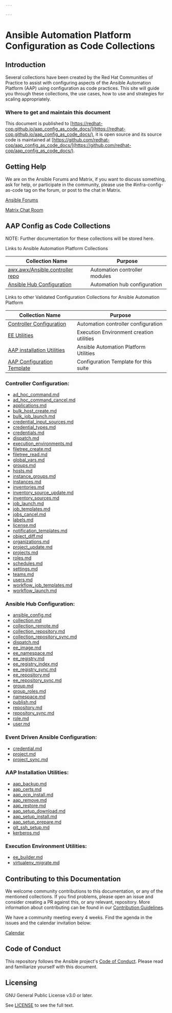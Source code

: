 ```yaml
---

---
```


# Ansible Automation Platform Configuration as Code Collections

## Introduction

Several collections have been created by the Red Hat Communities of Practice to assist with configuring aspects of the Ansible Automation Platform (AAP) using configuration as code practices. This site will guide you through these collections, the use cases, how to use and strategies for scaling appropriately.

### Where to get and maintain this document

This document is published to [https://redhat-cop.github.io/aap_config_as_code_docs/](https://redhat-cop.github.io/aap_config_as_code_docs/), it is open source and its source code is maintained at [https://github.com/redhat-cop/aap_config_as_code_docs/](https://github.com/redhat-cop/aap_config_as_code_docs/).

## Getting Help

We are on the Ansible Forums and Matrix, if you want to discuss something, ask for help, or participate in the community, please use the #infra-config-as-code tag on the forum, or post to the chat in Matrix.

[Ansible Forums](https://forum.ansible.com/tag/infra-config-as-code)

[Matrix Chat Room](https://matrix.to/#/#aap_config_as_code:ansible.com)

## AAP Config as Code Collections
NOTE: Further documentation for these collections will be stored here.

Links to Ansible Automation Platform Collections

|Collection Name|Purpose|
|---------|---------|
|[awx.awx/Ansible.controller repo](https://github.com/ansible/awx/tree/devel/awx_collection)|Automation controller modules|
|[Ansible Hub Configuration](https://github.com/ansible/automation_hub_collection)|Automation hub configuration|

Links to other Validated Configuration Collections for Ansible Automation Platform

|Collection Name|Purpose|
|---------|---------|
|[Controller Configuration](https://github.com/redhat-cop/controller_configuration)|Automation controller configuration|
|[EE Utilities](https://github.com/redhat-cop/ee_utilities)|Execution Environment creation utilities|
|[AAP installation Utilities](https://github.com/redhat-cop/aap_utilities)|Ansible Automation Platform Utilities|
|[AAP Configuration Template](https://github.com/redhat-cop/aap_configuration_template)|Configuration Template for this suite|

### Controller Configuration:
* [ad_hoc_command.md](collections/controller_configuration/ad_hoc_command.html)
* [ad_hoc_command_cancel.md](collections/controller_configuration/ad_hoc_command_cancel.html)
* [applications.md](collections/controller_configuration/applications.html)
* [bulk_host_create.md](collections/controller_configuration/bulk_host_create.html)
* [bulk_job_launch.md](collections/controller_configuration/bulk_job_launch.html)
* [credential_input_sources.md](collections/controller_configuration/credential_input_sources.html)
* [credential_types.md](collections/controller_configuration/credential_types.html)
* [credentials.md](collections/controller_configuration/credentials.html)
* [dispatch.md](collections/controller_configuration/dispatch.html)
* [execution_environments.md](collections/controller_configuration/execution_environments.html)
* [filetree_create.md](collections/controller_configuration/filetree_create.html)
* [filetree_read.md](collections/controller_configuration/filetree_read.html)
* [global_vars.md](collections/controller_configuration/global_vars.html)
* [groups.md](collections/controller_configuration/groups.html)
* [hosts.md](collections/controller_configuration/hosts.html)
* [instance_groups.md](collections/controller_configuration/instance_groups.html)
* [instances.md](collections/controller_configuration/instances.html)
* [inventories.md](collections/controller_configuration/inventories.html)
* [inventory_source_update.md](collections/controller_configuration/inventory_source_update.html)
* [inventory_sources.md](collections/controller_configuration/inventory_sources.html)
* [job_launch.md](collections/controller_configuration/job_launch.html)
* [job_templates.md](collections/controller_configuration/job_templates.html)
* [jobs_cancel.md](collections/controller_configuration/jobs_cancel.html)
* [labels.md](collections/controller_configuration/labels.html)
* [license.md](collections/controller_configuration/license.html)
* [notification_templates.md](collections/controller_configuration/notification_templates.html)
* [object_diff.md](collections/controller_configuration/object_diff.html)
* [organizations.md](collections/controller_configuration/organizations.html)
* [project_update.md](collections/controller_configuration/project_update.html)
* [projects.md](collections/controller_configuration/projects.html)
* [roles.md](collections/controller_configuration/roles.html)
* [schedules.md](collections/controller_configuration/schedules.html)
* [settings.md](collections/controller_configuration/settings.html)
* [teams.md](collections/controller_configuration/teams.html)
* [users.md](collections/controller_configuration/users.html)
* [workflow_job_templates.md](collections/controller_configuration/workflow_job_templates.html)
* [workflow_launch.md](collections/controller_configuration/workflow_launch.html)

### Ansible Hub Configuration:
* [ansible_config.md](collections/galaxy_collection/ansible_config.html)
* [collection.md](collections/galaxy_collection/collection.html)
* [collection_remote.md](collections/galaxy_collection/collection_remote.html)
* [collection_repository.md](collections/galaxy_collection/collection_repository.html)
* [collection_repository_sync.md](collections/galaxy_collection/collection_repository_sync.html)
* [dispatch.md](collections/galaxy_collection/dispatch.html)
* [ee_image.md](collections/galaxy_collection/ee_image.html)
* [ee_namespace.md](collections/galaxy_collection/ee_namespace.html)
* [ee_registry.md](collections/galaxy_collection/ee_registry.html)
* [ee_registry_index.md](collections/galaxy_collection/ee_registry_index.html)
* [ee_registry_sync.md](collections/galaxy_collection/ee_registry_sync.html)
* [ee_repository.md](collections/galaxy_collection/ee_repository.html)
* [ee_repository_sync.md](collections/galaxy_collection/ee_repository_sync.html)
* [group.md](collections/galaxy_collection/group.html)
* [group_roles.md](collections/galaxy_collection/group_roles.html)
* [namespace.md](collections/galaxy_collection/namespace.html)
* [publish.md](collections/galaxy_collection/publish.html)
* [repository.md](collections/galaxy_collection/repository.html)
* [repository_sync.md](collections/galaxy_collection/repository_sync.html)
* [role.md](collections/galaxy_collection/role.html)
* [user.md](collections/galaxy_collection/user.html)

### Event Driven Ansible Configuration:
* [credential.md](collections/eda_config/credential.html)
* [project.md](collections/eda_config/project.html)
* [project_sync.md](collections/eda_config/project_sync.html)

### AAP Installation Utilities:
* [aap_backup.md](collections/aap_utilities/aap_backup.html)
* [aap_certs.md](collections/aap_utilities/aap_certs.html)
* [aap_ocp_install.md](collections/aap_utilities/aap_ocp_install.html)
* [aap_remove.md](collections/aap_utilities/aap_remove.html)
* [aap_restore.md](collections/aap_utilities/aap_restore.html)
* [aap_setup_download.md](collections/aap_utilities/aap_setup_download.html)
* [aap_setup_install.md](collections/aap_utilities/aap_setup_install.html)
* [aap_setup_prepare.md](collections/aap_utilities/aap_setup_prepare.html)
* [git_ssh_setup.md](collections/aap_utilities/git_ssh_setup.html)
* [kerberos.md](collections/aap_utilities/kerberos.html)

### Execution Environment Utilities:
* [ee_builder.md](collections/ee_utilities/ee_builder.html)
* [virtualenv_migrate.md](collections/ee_utilities/virtualenv_migrate.html)

## Contributing to this Documentation
We welcome community contributions to this documentation, or any of the mentioned collections. If you find problems, please open an issue and consider creating a PR against this, or any relevant, repository. More information about contributing can be found in our [Contribution Guidelines](CONTRIBUTE.html).

We have a community meeting every 4 weeks. Find the agenda in the issues and the calendar invitation below:

[Calendar](https://raw.githubusercontent.com/redhat-cop/controller_configuration/devel/docs/aap_config_as_code_public_meeting.ics)

## Code of Conduct

This repository follows the Ansible project's
[Code of Conduct](https://docs.ansible.com/ansible/latest/community/code_of_conduct.html).
Please read and familiarize yourself with this document.

## Licensing

GNU General Public License v3.0 or later.

See [LICENSE](https://www.gnu.org/licenses/gpl-3.0.txt) to see the full text.